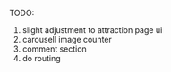 TODO:
1. slight adjustment to attraction page ui
2. carousell image counter
3. comment section 
4. do routing